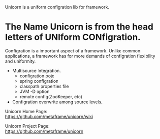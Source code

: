 Unicorn is a uniform configration lib for framework.  
# The Name Unicorn is from the head letters of UNIform CONfigration.

Configration is a important aspect of a framework. Unlike common applications, a framework has for more demands of configration flexibility and uniformity.

- Multisource Integration.
	- configration pojo
	- spring configration
	- classpath properties file
	- JVM -D option
	- remote config(ZooKeeper, etc)
- Configration overwrite among source levels.

Unicorn Home Page:  
<https://github.com/metaframe/unicorn/wiki>

Unicorn Project Page:  
<https://github.com/metaframe/unicorn>
